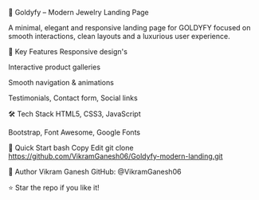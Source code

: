 💎 Goldyfy – Modern Jewelry Landing Page

A minimal, elegant and responsive landing page for GOLDYFY focused on smooth interactions, clean layouts and a luxurious user experience.


🌟 Key Features
Responsive design's

Interactive product galleries

Smooth navigation & animations

Testimonials, Contact form, Social links


🛠️ Tech Stack
HTML5, CSS3, JavaScript

Bootstrap, Font Awesome, Google Fonts


🚀 Quick Start
bash
Copy
Edit
git clone https://github.com/VikramGanesh06/Goldyfy-modern-landing.git


👤 Author
Vikram Ganesh
GitHub: @VikramGanesh06

⭐ Star the repo if you like it!
